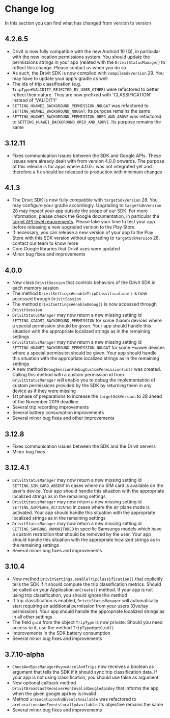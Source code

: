 # Change log

In this section you can find what has changed from version to version

## 4.2.6.5
* Drivit is now fully compatible with the new Android 10 (Q), in particular with the new location permissions system. 
You should update the permissions strings in your app (related with the `DrivitStatusManager`) to reflect this change.
Please contact us when you do so
* As such, the Drivit SDK is now compiled with `compileSdkVersion` 29. You may have to update your app's gradle as well
* The ids of trip classification (e.g. `TripType#VALIDITY_REJECTED_BY_USER_OTHER`) were refactored to better reflect
their nature. They are now prefixed with 'CLASSIFICATION' instead of 'VALIDITY'
* `SETTING_HUAWEI_BACKGROUND_PERMISSION_NOUGAT` was refactored to `SETTING_HUAWEI_BACKGROUND_NOUGAT`. Its purpose remains the same
* `SETTING_HUAWEI_BACKGROUND_PERMISSION_OREO_AND_ABOVE` was refactored to `SETTING_HUAWEI_BACKGROUND_OREO_AND_ABOVE`. Its purpose remains the same
## 3.12.11
* Fixes communication issues between the SDK and Google APIs. These issues were already dealt with from version 4.0.0 onwards. The 
purpose of this release is for apps where 4.0.0+ was not integrated yet and therefore a fix should be released to production with minimum changes
## 4.1.3
* The Drivit SDK is now fully compatible with `targetSdkVersion` 28. You may configure your gradle accordingly. 
Upgrading to `targetSdkVersion` 28 may impact your app outside the scope of our SDK. For more information,
please check the Google documentation, in particular the [target API level requirements](https://developer.android.com/distribute/best-practices/develop/target-sdk#prepie). 
Please take your time to test your app before releasing a new upgraded version to the Play Store. 
* If necessary, you can release a new version of your app to the Play Store with this SDK version without upgrading to
`targetSdkVersion` 28, contact our team to know more
* Core Google libraries that Drivit uses were updated
* Minor bug fixes and improvements
## 4.0.0
* New class ```DrivitSession``` that controls behaviors of the Drivit SDK in each memory session
* The method ```DrivitSettings#enableTripClassification()``` is now accessed through ```DrivitSession```
* The method ```DrivitSettings#enableDebug()``` is now accessed through ```DrivitSession```
* ```DrivitStatusManager``` may now return a new missing setting id ```SETTING_XIAOMI_BACKGROUND_PERMISSION```
for some Xiaomi devices where a special permission should be given. Your app should handle
this situation with the appropriate localized strings as in the remaining settings
* ```DrivitStatusManager``` may now return a new missing setting id ```SETTING_HUAWEI_BACKGROUND_PERMISSION_NOUGAT```
for some Huawei devices where a special permission should be given. Your app should handle
this situation with the appropriate localized strings as in the remaining settings
* A new method ```DebugSession#debugCustomPermission(int)``` was created. Calling this method with a custom permission id from
```DrivitStatusManager``` will enable you to debug the implementation of custom permissions provided by the SDK by returning them
in any device as if they were missing
* 1st phase of preparations to increase the ```targetSdkVersion``` to 28 ahead of the November 2019 deadline
* Several trip recording improvements
* Several battery consumption improvements
* Several minor bug fixes and other improvements 
## 3.12.8
* Fixes communication issues between the SDK and the Drivit servers
* Minor bug fixes
## 3.12.4.1
* ```DrivitStatusManager``` may now return a new missing setting id ```SETTING_SIM_CARD_ABSENT```
in cases where no SIM card is available on the user's device. Your app should handle
this situation with the appropriate localized strings as in the remaining settings
* ```DrivitStatusManager``` may now return a new missing setting id ```SETTING_AIRPLANE_ACTIVATED```
in cases where the air plane mode is activated. Your app should handle
this situation with the appropriate localized strings as in the remaining settings
* ```DrivitStatusManager``` may now return a new missing setting id ```SETTING_SAMSUNG_UNMONITORED```
in specific Samsungs models which have a custom restriction that should be removed by the user. Your app should handle
this situation with the appropriate localized strings as in the remaining settings
* Several minor bug fixes and improvements
## 3.10.4
* New method ```DrivitSettings.enableTripClassification()``` that explicitly tells the SDK if it should compute the trip classification metrics.
Should be called on your Application ```onCreate()``` method. If your app is not using trip classification, you should ignore this method
* If trip classification is enabled, ```DrivitStatusManager``` will automatically start
requiring an additional permission from your users (Overlay permission). Your app
should handle the appropriate localized strings as in all other settings
* The field ```guid``` from the object ```TripType``` is now private. Should you need access to it,
use the method ```TripType#getGuid()```
* Improvements in the SDK battery consumption
* Several minor bug fixes and improvements
## 3.7.10-alpha
* ```CheckAndSyncManager#syncAccelAndTrips``` now receives a boolean as argument that tells the SDK if it should sync trip
classification data. If your app is not using classification, you should use false as argument
* New optional callback method ```DrivitBroadcastReceiver#onInvalidGoogleApiKey``` that informs the app when the given google api key is invalid
* Method ```areLocationsAndEventsAvailable``` was refactored to ```areLocationsAndEventsLocallyAvailable```. Its objective remains the same
* Several minor bug fixes and improvements

